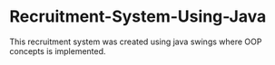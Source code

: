 # Recruitment-System-Using-Java

This recruitment system was created using java swings where OOP concepts is implemented.
